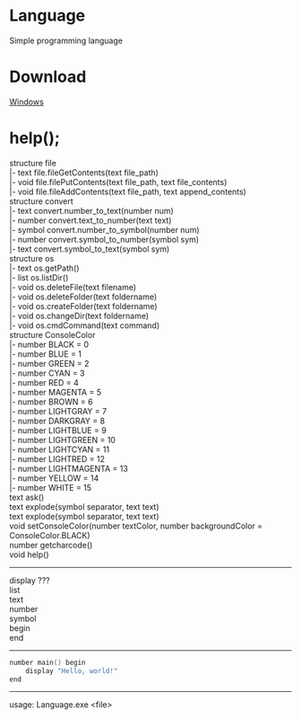 # Language
Simple programming language
# Download
[Windows](https://github.com/NikkyHika/Programming-Language-Language/releases/tag/v1.0.2)

# help();
structure file  
|-   text file.fileGetContents(text file_path)  
|-   void file.filePutContents(text file_path, text file_contents)  
|-   void file.fileAddContents(text file_path, text append_contents)  
structure convert  
|-   text convert.number_to_text(number num)  
|-   number convert.text_to_number(text text)  
|-   symbol convert.number_to_symbol(number num)  
|-   number convert.symbol_to_number(symbol sym)  
|-   text convert.symbol_to_text(symbol sym)  
structure os  
|-   text os.getPath()  
|-   list<text> os.listDir()  
|-   void os.deleteFile(text filename)  
|-   void os.deleteFolder(text foldername)  
|-   void os.createFolder(text foldername)  
|-   void os.changeDir(text foldername)  
|-   void os.cmdCommand(text command)  
structure ConsoleColor  
|-   number BLACK = 0  
|-   number BLUE = 1  
|-   number GREEN = 2  
|-   number CYAN = 3  
|-   number RED = 4  
|-   number MAGENTA = 5  
|-   number BROWN = 6  
|-   number LIGHTGRAY = 7  
|-   number DARKGRAY = 8  
|-   number LIGHTBLUE = 9  
|-   number LIGHTGREEN = 10  
|-   number LIGHTCYAN = 11  
|-   number LIGHTRED = 12  
|-   number LIGHTMAGENTA = 13  
|-   number YELLOW = 14  
|-   number WHITE = 15  
text ask()  
text explode(symbol separator, text text)  
text explode(symbol separator, text text)  
void setConsoleColor(number textColor, number backgroundColor = ConsoleColor.BLACK)  
number getcharcode()  
void help()  
  
-----------------------------------------------------------------------------------  
  
display ???  
list<???>  
text  
number  
symbol  
begin  
end  
  
-----------------------------------------------------------------------------------  
  
```cpp
number main() begin
	display "Hello, world!"
end
```

-----------------------------------------------------------------------------------

usage: Language.exe \<file\>
